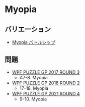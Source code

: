 # Myopia

## バリエーション
- [Myopia バトルシップ](myopia_battleships.md)

## 問題
- [WPF PUZZLE GP 2017 ROUND 3](../questions/wpfpgp2017_3.md)
	- A7-8. Myopia
- [WPF PUZZLE GP 2018 ROUND 2](../questions/wpfpgp2018_2.md)
	- 17-18. Myopia
- [WPF PUZZLE GP 2021 ROUND 4](../questions/wpfpgp2021_4.md)
	- 9-10. Myopia
